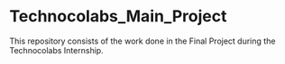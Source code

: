 # Technocolabs_Main_Project
This repository consists of the work done in the Final Project during the Technocolabs Internship.
